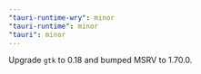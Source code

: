 ```yaml
---
"tauri-runtime-wry": minor
"tauri-runtime": minor
"tauri": minor
---
```


Upgrade `gtk` to 0.18 and bumped MSRV to 1.70.0.